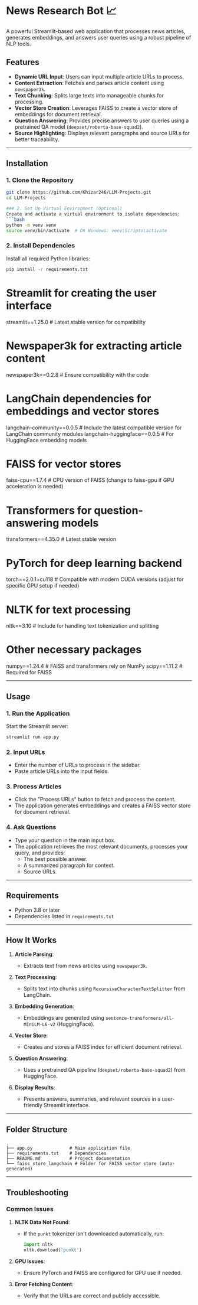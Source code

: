 # News Research Bot 📈

A powerful Streamlit-based web application that processes news articles, generates embeddings, and answers user queries using a robust pipeline of NLP tools.

## Features
- **Dynamic URL Input**: Users can input multiple article URLs to process.
- **Content Extraction**: Fetches and parses article content using `newspaper3k`.
- **Text Chunking**: Splits large texts into manageable chunks for processing.
- **Vector Store Creation**: Leverages FAISS to create a vector store of embeddings for document retrieval.
- **Question Answering**: Provides precise answers to user queries using a pretrained QA model (`deepset/roberta-base-squad2`).
- **Source Highlighting**: Displays relevant paragraphs and source URLs for better traceability.

---

## Installation

### 1. Clone the Repository
```bash
git clone https://github.com/Khizar246/LLM-Projects.git
cd LLM-Projects

### 2. Set Up Virtual Environment (Optional)
Create and activate a virtual environment to isolate dependencies:
```bash
python -m venv venv
source venv/bin/activate  # On Windows: venv\Scripts\activate
```

### 2. Install Dependencies
Install all required Python libraries:
```bash
pip install -r requirements.txt
```

# Streamlit for creating the user interface
streamlit==1.25.0  # Latest stable version for compatibility

# Newspaper3k for extracting article content
newspaper3k==0.2.8  # Ensure compatibility with the code

# LangChain dependencies for embeddings and vector stores
langchain-community==0.0.5  # Include the latest compatible version for LangChain community modules
langchain-huggingface==0.0.5  # For HuggingFace embedding models

# FAISS for vector stores
faiss-cpu==1.7.4  # CPU version of FAISS (change to faiss-gpu if GPU acceleration is needed)

# Transformers for question-answering models
transformers==4.35.0  # Latest stable version

# PyTorch for deep learning backend
torch==2.0.1+cu118  # Compatible with modern CUDA versions (adjust for specific GPU setup if needed)

# NLTK for text processing
nltk==3.10  # Include for handling text tokenization and splitting

# Other necessary packages
numpy==1.24.4  # FAISS and transformers rely on NumPy
scipy==1.11.2  # Required for FAISS

---

## Usage

### 1. Run the Application
Start the Streamlit server:
```bash
streamlit run app.py
```

### 2. Input URLs
- Enter the number of URLs to process in the sidebar.
- Paste article URLs into the input fields.

### 3. Process Articles
- Click the "Process URLs" button to fetch and process the content.
- The application generates embeddings and creates a FAISS vector store for document retrieval.

### 4. Ask Questions
- Type your question in the main input box.
- The application retrieves the most relevant documents, processes your query, and provides:
  - The best possible answer.
  - A summarized paragraph for context.
  - Source URLs.

---

## Requirements
- Python 3.8 or later
- Dependencies listed in `requirements.txt`

---

## How It Works

1. **Article Parsing**:
   - Extracts text from news articles using `newspaper3k`.

2. **Text Processing**:
   - Splits text into chunks using `RecursiveCharacterTextSplitter` from LangChain.

3. **Embedding Generation**:
   - Embeddings are generated using `sentence-transformers/all-MiniLM-L6-v2` (HuggingFace).

4. **Vector Store**:
   - Creates and stores a FAISS index for efficient document retrieval.

5. **Question Answering**:
   - Uses a pretrained QA pipeline (`deepset/roberta-base-squad2`) from HuggingFace.

6. **Display Results**:
   - Presents answers, summaries, and relevant sources in a user-friendly Streamlit interface.

---

## Folder Structure
```
.
├── app.py              # Main application file
├── requirements.txt    # Dependencies
├── README.md           # Project documentation
└── faiss_store_langchain # Folder for FAISS vector store (auto-generated)
```

---

## Troubleshooting

### Common Issues
1. **NLTK Data Not Found**:
   - If the `punkt` tokenizer isn't downloaded automatically, run:
     ```python
     import nltk
     nltk.download('punkt')
     ```

2. **GPU Issues**:
   - Ensure PyTorch and FAISS are configured for GPU use if needed.

3. **Error Fetching Content**:
   - Verify that the URLs are correct and publicly accessible.
